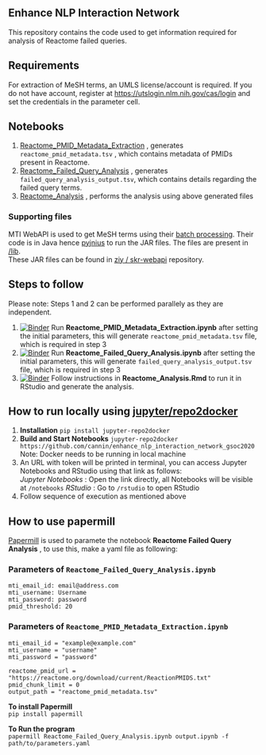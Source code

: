 Enhance NLP Interaction Network
---

This repository contains the code used to get information required for analysis of Reactome failed queries.

## Requirements
For extraction of MeSH terms, an UMLS license/account is required. If you do not have account, register at https://utslogin.nlm.nih.gov/cas/login and set the credentials in the parameter cell.

## Notebooks
1. [Reactome_PMID_Metadata_Extraction](./Reactome_PMID_Metadata_Extraction.ipynb) , generates `reactome_pmid_metadata.tsv` , which contains metadata of PMIDs present in Reactome.
2. [Reactome_Failed_Query_Analysis](./Reactome_Failed_Query_Analysis.ipynb) , generates `failed_query_analysis_output.tsv`, which contains details regarding the failed query terms.
3. [Reactome_Analysis](./Reactome_Analysis.Rmd) , performs the analysis using above generated files

### Supporting files
MTI WebAPI is used to get MeSH terms using their [batch processing](https://ii.nlm.nih.gov/Interactive/MTI/mti.shtml). Their code is in Java hence [pyjnius](https://pyjnius.readthedocs.io/en/stable/) to run the JAR files. The files are present in [/lib](./lib).  
These JAR files can be found in [ziy
/
skr-webapi](https://github.com/ziy/skr-webapi/) repository.

## Steps to follow
Please note: Steps 1 and 2 can be performed parallely as they are independent.  

1. [![Binder](https://mybinder.org/badge_logo.svg)](https://mybinder.org/v2/gh/cannin/enhance_nlp_interaction_network_gsoc2020/master?filepath=Reactome_PMID_Metadata_Extraction.ipynb) Run **Reactome_PMID_Metadata_Extraction.ipynb** after setting the initial parameters, this will generate `reactome_pmid_metadata.tsv` file, which is required in step 3
2. [![Binder](https://mybinder.org/badge_logo.svg)](https://mybinder.org/v2/gh/cannin/enhance_nlp_interaction_network_gsoc2020/master?filepath=Reactome_Failed_Query_Analysis.ipynb) Run **Reactome_Failed_Query_Analysis.ipynb** after setting the initial parameters, this will generate `failed_query_analysis_output.tsv` file, which is required in step 3
3. [![Binder](https://mybinder.org/badge_logo.svg)](https://mybinder.org/v2/gh/cannin/enhance_nlp_interaction_network_gsoc2020/master?urlpath=rstudio) Follow instructions in **Reactome_Analysis.Rmd** to run it in RStudio and generate the analysis.

## How to run locally using [jupyter/repo2docker]()

1. **Installation**
`pip install jupyter-repo2docker`
2. **Build and Start Notebooks**
`jupyter-repo2docker https://github.com/cannin/enhance_nlp_interaction_network_gsoc2020`  
Note: Docker needs to be running in local machine
3. An URL with token will be printed in terminal, you can access Jupyter Notebooks and RStudio using that link as follows:  
    *Jupyter Notebooks* : Open the link directly, all Notebooks will be visible  at `/notebooks`
    *RStudio* : Go to `/rstudio` to open RStudio
4. Follow sequence of execution as mentioned above

## How to use papermill
[Papermill](https://papermill.readthedocs.io/) is used to paramete the notebook **Reactome Failed Query Analysis** , to use this, make a yaml file as following:  

### Parameters of `Reactome_Failed_Query_Analysis.ipynb`
```
mti_email_id: email@address.com
mti_username: Username
mti_password: password
pmid_threshold: 20
```

### Parameters of `Reactome_PMID_Metadata_Extraction.ipynb`
```
mti_email_id = "example@example.com"
mti_username = "username"
mti_password = "password"

reactome_pmid_url = "https://reactome.org/download/current/ReactionPMIDS.txt"
pmid_chunk_limit = 0
output_path = "reactome_pmid_metadata.tsv"
```


**To install Papermill**  
`pip install papermill`  

**To Run the program**  
`papermill Reactome_Failed_Query_Analysis.ipynb output.ipynb -f path/to/parameters.yaml`
